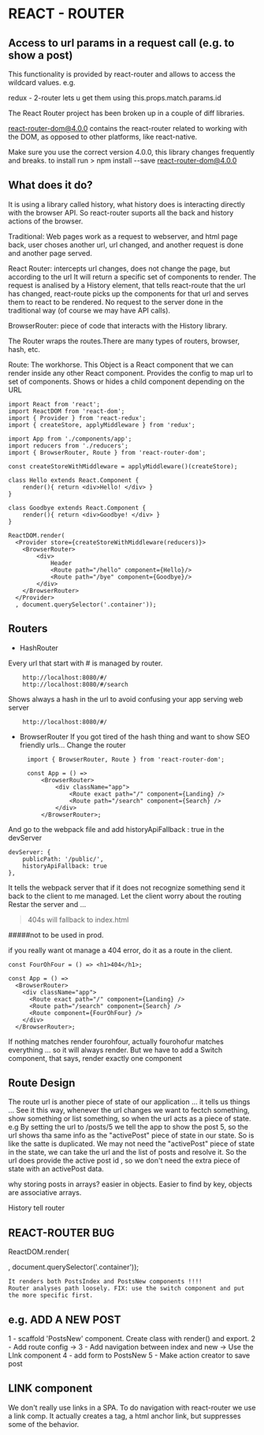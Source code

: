 # REACT - ROUTER

Access to url params in a request call (e.g. to show a post)
------------------------------------------------------------
This functionality is provided by react-router and allows to access the wildcard values.
e.g.

<Route path="/posts/:id" component={PostsShow} />

redux - 2-router lets u get them using this.props.match.params.id


The React Router project has been broken up in a couple of diff libraries.

react-router-dom@4.0.0 contains the react-router related to working with the DOM, as opposed to other platforms, like react-native.

Make sure you use the correct version 4.0.0, this library changes frequently and breaks.
to install run > npm install --save react-router-dom@4.0.0

## What does it do?

It is using a library called history, what history does is interacting directly with the browser API.
So react-router suports all the back and history actions of the browser. 

Traditional: Web pages work as a request to webserver, and html page back, user choses another url, url changed, and another request is done and another page served.

React Router: intercepts url changes, does not change the page, but according to the url It will return a specific 
set of components to render.
The request is analised by a History element, that tells react-route that the url has changed, react-route picks up the components for that url and serves them to react to be rendered. No request to the server done in the traditional way (of course we may have API calls).

BrowserRouter: piece of code that interacts with the History library.

The Router wraps the routes.There are many types  of routers, browser, hash, etc.

Route: The workhorse. This Object is a React component that we can render inside any other React component. Provides the config to map url to set of components.
Shows or hides a child component depending on the URL

    import React from 'react';
    import ReactDOM from 'react-dom';
    import { Provider } from 'react-redux';
    import { createStore, applyMiddleware } from 'redux';
    
    import App from './components/app';
    import reducers from './reducers';
    import { BrowserRouter, Route } from 'react-router-dom';
    
    const createStoreWithMiddleware = applyMiddleware()(createStore);
    
    class Hello extends React.Component {
        render(){ return <div>Hello! </div> }
    }
    
    class Goodbye extends React.Component {
        render(){ return <div>Goodbye! </div> }
    }
    
    ReactDOM.render(
      <Provider store={createStoreWithMiddleware(reducers)}>
        <BrowserRouter>
            <div>
                Header
                <Route path="/hello" component={Hello}/>
                <Route path="/bye" component={Goodbye}/>
            </div>
        </BrowserRouter>
      </Provider>
      , document.querySelector('.container'));

## Routers



- HashRouter

Every url that start with # is managed by router.

        http://localhost:8080/#/
        http://localhost:8080/#/search

Shows always a hash in the url to avoid confusing your app serving web server 

        http://localhost:8080/#/


- BrowserRouter
If you got tired of the hash thing and want to show SEO friendly urls...
Change the router

        import { BrowserRouter, Route } from 'react-router-dom';
        
        const App = () =>
            <BrowserRouter>
                <div className="app">
                    <Route exact path="/" component={Landing} />
                    <Route path="/search" component={Search} />
                </div>
            </BrowserRouter>;

And go to the webpack file and add historyApiFallback : true in the devServer

    devServer: {
        publicPath: '/public/',
        historyApiFallback: true
    },
    
It tells the webpack server that if it does not recognize something send it back to the client to me managed.
Let the client worry about the routing
Restar the server and ...
> 404s will fallback to index.html

#####not to be used in prod.


if you really want ot manage a 404 error, do it as a route in the client.

    const FourOhFour = () => <h1>404</h1>;
    
    const App = () =>
      <BrowserRouter>
        <div className="app">
          <Route exact path="/" component={Landing} />
          <Route path="/search" component={Search} />
          <Route component={FourOhFour} />
        </div>
      </BrowserRouter>;

If nothing matches render fourohfour, actually fourohofur matches everything ... so it will always render.
But we have to add a Switch component, that says, render exactly one component





## Route Design

The route url is another piece of state of our application ... it tells us things ...
See it this way, whenever the url changes we want to fectch something, show something or list something, so when the url acts as a piece of state.
e.g  By setting the url to /posts/5 we tell the app to show the post 5, so the url shows tha same info as the "activePost" piece of state in our state. So is like the satte is duplicated.
We may not need the "activePost" piece of state in the state, we can take the url and the list of posts and resolve it.
So the url does provide the active post id , so we don't need the extra piece of state with an activePost data.

why storing posts in arrays? easier in objects. Easier to find by key, objects are associative arrays.

History tell router

## REACT-ROUTER BUG
ReactDOM.render(
  <Provider store={createStoreWithMiddleware(reducers)}>
    <BrowserRouter>
        <div>
            <Route path="/" component={PostsIndex} />
            <Route path="/posts/new" component={PostsNew} />
        </div>
    </BrowserRouter>
  </Provider>
  , document.querySelector('.container'));

    It renders both PostsIndex and PostsNew components !!!!
    Router analyses path loosely. FIX: use the switch component and put the more specific first.



## e.g. ADD A NEW POST
1 - scaffold 'PostsNew' component. Create class with render() and export.
2 - Add route config -> <Route path="/posts/new" component={PostsNew} />
3 - Add navigation between index and new -> Use the LInk component
4 - add form to PostsNew
5 - Make action creator to save post


## LINK component
We don't really use links in a SPA.
To do navigation with react-router we use  a link comp.
It actually creates a <a> tag, a html anchor link, but suppresses some of the behavior.
